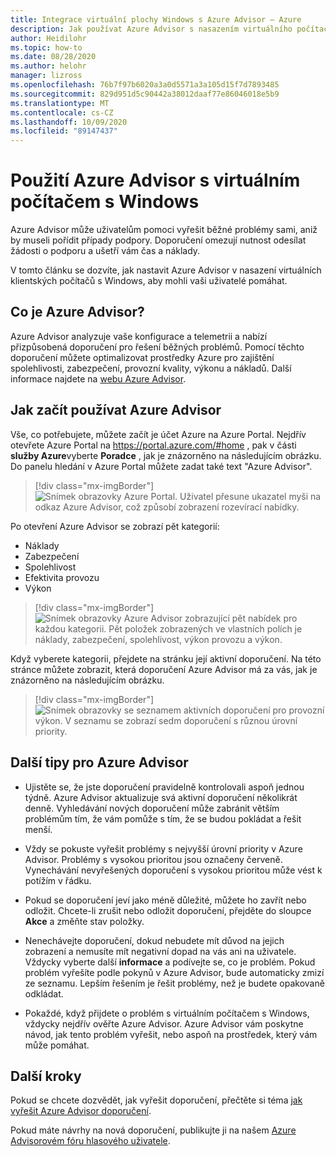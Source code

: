 ```yaml
---
title: Integrace virtuální plochy Windows s Azure Advisor – Azure
description: Jak používat Azure Advisor s nasazením virtuálního počítače s Windows
author: Heidilohr
ms.topic: how-to
ms.date: 08/28/2020
ms.author: helohr
manager: lizross
ms.openlocfilehash: 76b7f97b6020a3a0d5571a3a105d15f7d7893485
ms.sourcegitcommit: 829d951d5c90442a38012daaf77e86046018e5b9
ms.translationtype: MT
ms.contentlocale: cs-CZ
ms.lasthandoff: 10/09/2020
ms.locfileid: "89147437"
---
```

# <a name="use-azure-advisor-with-windows-virtual-desktop"></a>Použití Azure Advisor s virtuálním počítačem s Windows

Azure Advisor může uživatelům pomoci vyřešit běžné problémy sami, aniž by museli pořídit případy podpory. Doporučení omezují nutnost odesílat žádosti o podporu a ušetří vám čas a náklady.

V tomto článku se dozvíte, jak nastavit Azure Advisor v nasazení virtuálních klientských počítačů s Windows, aby mohli vaši uživatelé pomáhat.

## <a name="what-is-azure-advisor"></a>Co je Azure Advisor?

Azure Advisor analyzuje vaše konfigurace a telemetrii a nabízí přizpůsobená doporučení pro řešení běžných problémů. Pomocí těchto doporučení můžete optimalizovat prostředky Azure pro zajištění spolehlivosti, zabezpečení, provozní kvality, výkonu a nákladů. Další informace najdete na [webu Azure Advisor](https://azure.microsoft.com/services/advisor/).

## <a name="how-to-start-using-azure-advisor"></a>Jak začít používat Azure Advisor

Vše, co potřebujete, můžete začít je účet Azure na Azure Portal. Nejdřív otevřete Azure Portal na <https://portal.azure.com/#home> , pak v části **služby Azure**vyberte **Poradce** , jak je znázorněno na následujícím obrázku. Do panelu hledání v Azure Portal můžete zadat také text "Azure Advisor".

> [!div class="mx-imgBorder"]
> ![Snímek obrazovky Azure Portal. Uživatel přesune ukazatel myši na odkaz Azure Advisor, což způsobí zobrazení rozevírací nabídky.](media/azure-advisor.png)

Po otevření Azure Advisor se zobrazí pět kategorií:

- Náklady
- Zabezpečení
- Spolehlivost
- Efektivita provozu
- Výkon

> [!div class="mx-imgBorder"]
> ![Snímek obrazovky Azure Advisor zobrazující pět nabídek pro každou kategorii. Pět položek zobrazených ve vlastních polích je náklady, zabezpečení, spolehlivost, výkon provozu a výkon.](media/advisor-categories.png)

Když vyberete kategorii, přejdete na stránku její aktivní doporučení. Na této stránce můžete zobrazit, která doporučení Azure Advisor má za vás, jak je znázorněno na následujícím obrázku.

> [!div class="mx-imgBorder"]
> ![Snímek obrazovky se seznamem aktivních doporučení pro provozní výkon. V seznamu se zobrazí sedm doporučení s různou úrovní priority.](media/active-suggestions.png)

## <a name="additional-tips-for-azure-advisor"></a>Další tipy pro Azure Advisor

- Ujistěte se, že jste doporučení pravidelně kontrolovali aspoň jednou týdně. Azure Advisor aktualizuje svá aktivní doporučení několikrát denně. Vyhledávání nových doporučení může zabránit větším problémům tím, že vám pomůže s tím, že se budou pokládat a řešit menší.

- Vždy se pokuste vyřešit problémy s nejvyšší úrovní priority v Azure Advisor. Problémy s vysokou prioritou jsou označeny červeně. Vynechávání nevyřešených doporučení s vysokou prioritou může vést k potížím v řádku.

- Pokud se doporučení jeví jako méně důležité, můžete ho zavřít nebo odložit. Chcete-li zrušit nebo odložit doporučení, přejděte do sloupce **Akce** a změňte stav položky.

- Nenechávejte doporučení, dokud nebudete mít důvod na jejich zobrazení a nemusíte mít negativní dopad na vás ani na uživatele. Vždycky vyberte další **informace** a podívejte se, co je problém. Pokud problém vyřešíte podle pokynů v Azure Advisor, bude automaticky zmizí ze seznamu. Lepším řešením je řešit problémy, než je budete opakovaně odkládat.

- Pokaždé, když přijdete o problém s virtuálním počítačem s Windows, vždycky nejdřív ověřte Azure Advisor. Azure Advisor vám poskytne návod, jak tento problém vyřešit, nebo aspoň na prostředek, který vám může pomáhat.

## <a name="next-steps"></a>Další kroky

Pokud se chcete dozvědět, jak vyřešit doporučení, přečtěte si téma [jak vyřešit Azure Advisor doporučení](azure-advisor-recommendations.md).

Pokud máte návrhy na nová doporučení, publikujte ji na našem [Azure Advisorovém fóru hlasového uživatele](https://windowsvirtualdesktop.uservoice.com/forums/930847-azure-advisor-recommendations).
